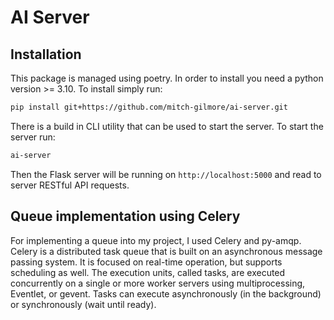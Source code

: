 # AI Server

## Installation

This package is managed using poetry. In order to install you need a python version >= 3.10. To install simply run:

```bash
pip install git+https://github.com/mitch-gilmore/ai-server.git
```

There is a build in CLI utility that can be used to start the server. To start the server run:

```bash
ai-server
```

Then the Flask server will be running on `http://localhost:5000` and read to server RESTful API requests.

## Queue implementation using Celery

For implementing a queue into my project, I used Celery and py-amqp. Celery is a distributed task queue that is built on an asynchronous message passing system. It is focused on real-time operation, but supports scheduling as well. The execution units, called tasks, are executed concurrently on a single or more worker servers using multiprocessing, Eventlet, or gevent. Tasks can execute asynchronously (in the background) or synchronously (wait until ready).